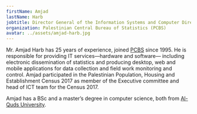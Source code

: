 ```yaml
---
firstName: Amjad
lastName: Harb
jobtitle: Director General of the Information Systems and Computer Directorate
organization: Palestinian Central Bureau of Statistics (PCBS)
avatar: ../assets/amjad-harb.jpg
---
```


Mr. Amjad Harb has 25 years of experience, joined
[PCBS](http://www.pcbs.gov.ps/default.aspx) since 1995. He is responsible for
providing IT services—hardware and software— including electronic dissemination
of statistics and producing desktop, web and mobile applications for data
collection and field work monitoring and control. Amjad participated in the
Palestinian Population, Housing and Establishment Census 2017 as member of the
Executive committee and head of ICT team for the Census 2017.

Amjad has a BSc and a master’s degree in computer science, both from
[Al-Quds University](https://www.alquds.edu/en).
